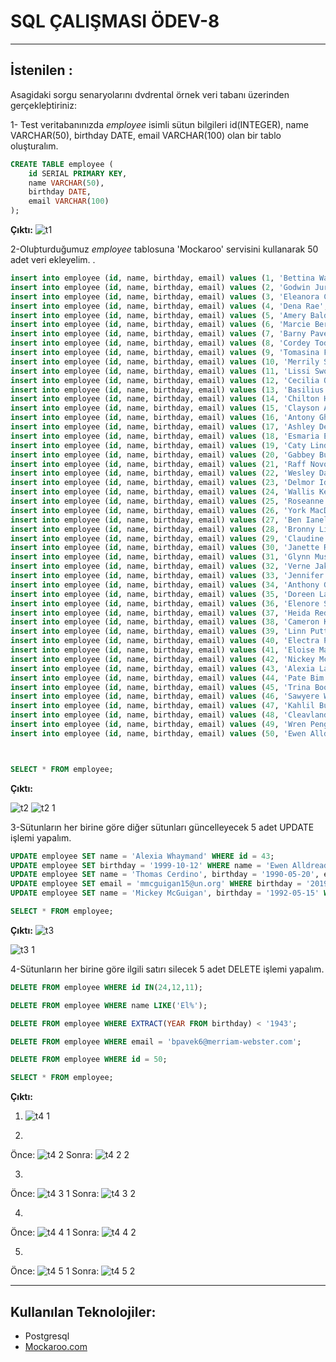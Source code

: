 # SQL ÇALIŞMASI ÖDEV-8
---
## İstenilen : 

Asagidaki sorgu senaryolarını dvdrental örnek veri tabanı üzerinden gerçekleþtiriniz:

1- Test veritabanınızda *employee* isimli sütun bilgileri id(INTEGER), name VARCHAR(50), birthday DATE, email VARCHAR(100) olan bir tablo oluşturalım.



```sql
CREATE TABLE employee (
    id SERIAL PRIMARY KEY,
    name VARCHAR(50),
    birthday DATE,
    email VARCHAR(100)
);
```

**Çıktı:**
![t1](https://github.com/ozlemkrblt/patika-dev-projects/assets/46456721/5c7ed428-8d72-4112-921c-ef74b199d154)


2-Oluþturduğumuz *employee* tablosuna 'Mockaroo' servisini kullanarak 50 adet veri ekleyelim.
.

```sql
insert into employee (id, name, birthday, email) values (1, 'Bettina Wavish', '12/11/2019', 'bwavish0@ox.ac.uk');
insert into employee (id, name, birthday, email) values (2, 'Godwin Jurisic', '09/06/1960', 'gjurisic1@forbes.com');
insert into employee (id, name, birthday, email) values (3, 'Eleanora Comello', '03/01/1942', 'ecomello2@chron.com');
insert into employee (id, name, birthday, email) values (4, 'Dena Rae', '05/10/1992', 'drae3@deviantart.com');
insert into employee (id, name, birthday, email) values (5, 'Amery Balderson', '28/11/1978', 'abalderson4@jimdo.com');
insert into employee (id, name, birthday, email) values (6, 'Marcie Berends', '17/04/1981', 'mberends5@g.co');
insert into employee (id, name, birthday, email) values (7, 'Barny Pavek', '11/02/1993', 'bpavek6@merriam-webster.com');
insert into employee (id, name, birthday, email) values (8, 'Cordey Todarello', '14/08/1939', 'ctodarello7@exblog.jp');
insert into employee (id, name, birthday, email) values (9, 'Tomasina Falkingham', '10/05/1933', 'tfalkingham8@wikimedia.org');
insert into employee (id, name, birthday, email) values (10, 'Merrily Stollhofer', '02/11/1952', 'mstollhofer9@taobao.com');
insert into employee (id, name, birthday, email) values (11, 'Lissi Sworne', '06/10/1960', 'lswornea@hugedomains.com');
insert into employee (id, name, birthday, email) values (12, 'Cecilia Ovill', '10/12/2002', 'covillb@newyorker.com');
insert into employee (id, name, birthday, email) values (13, 'Basilius Haselup', '16/08/2019', 'bhaselupc@europa.eu');
insert into employee (id, name, birthday, email) values (14, 'Chilton Hancox', '24/06/1991', 'chancoxd@altervista.org');
insert into employee (id, name, birthday, email) values (15, 'Clayson Amiss', '06/06/2015', 'camisse@geocities.com');
insert into employee (id, name, birthday, email) values (16, 'Antony Gheorghie', '09/09/1946', 'agheorghief@free.fr');
insert into employee (id, name, birthday, email) values (17, 'Ashley Dello', '09/10/1991', 'adellog@jimdo.com');
insert into employee (id, name, birthday, email) values (18, 'Esmaria Ewington', '01/08/1931', 'eewingtonh@ehow.com');
insert into employee (id, name, birthday, email) values (19, 'Caty Lindenboim', '06/07/1975', 'clindenboimi@domainmarket.com');
insert into employee (id, name, birthday, email) values (20, 'Gabbey Bulfoot', '18/12/1990', 'gbulfootj@bbb.org');
insert into employee (id, name, birthday, email) values (21, 'Raff Novotni', '01/10/2010', 'rnovotnik@disqus.com');
insert into employee (id, name, birthday, email) values (22, 'Wesley Daymont', '14/12/2005', 'wdaymontl@printfriendly.com');
insert into employee (id, name, birthday, email) values (23, 'Delmor Idale', '16/04/1988', 'didalem@house.gov');
insert into employee (id, name, birthday, email) values (24, 'Wallis Kenney', '18/02/1956', 'wkenneyn@hhs.gov');
insert into employee (id, name, birthday, email) values (25, 'Roseanne Nason', '01/03/2011', 'rnasono@google.com.br');
insert into employee (id, name, birthday, email) values (26, 'York MacDonagh', '01/11/1995', 'ymacdonaghp@w3.org');
insert into employee (id, name, birthday, email) values (27, 'Ben Ianelli', '07/03/2020', 'bianelliq@redcross.org');
insert into employee (id, name, birthday, email) values (28, 'Bronny Lindelof', '09/09/1970', 'blindelofr@mtv.com');
insert into employee (id, name, birthday, email) values (29, 'Claudine Izkovitz', '03/03/2015', 'cizkovitzs@java.com');
insert into employee (id, name, birthday, email) values (30, 'Janette Ruddin', '04/12/1993', 'jruddint@imgur.com');
insert into employee (id, name, birthday, email) values (31, 'Glynn Musla', '31/01/1943', 'gmuslau@cyberchimps.com');
insert into employee (id, name, birthday, email) values (32, 'Verne Jakaway', '16/03/1966', 'vjakawayv@tinyurl.com');
insert into employee (id, name, birthday, email) values (33, 'Jennifer Jacobowits', '31/08/1987', 'jjacobowitsw@constantcontact.com');
insert into employee (id, name, birthday, email) values (34, 'Anthony Garrison', '22/04/1938', 'agarrisonx@taobao.com');
insert into employee (id, name, birthday, email) values (35, 'Doreen Lawerence', '29/07/1942', 'dlawerencey@istockphoto.com');
insert into employee (id, name, birthday, email) values (36, 'Elenore Sey', '03/06/2020', 'eseyz@mapy.cz');
insert into employee (id, name, birthday, email) values (37, 'Heida Redfern', '09/06/1969', 'hredfern10@webnode.com');
insert into employee (id, name, birthday, email) values (38, 'Cameron Kedwell', '31/08/2016', 'ckedwell11@jugem.jp');
insert into employee (id, name, birthday, email) values (39, 'Linn Puttergill', '15/09/1944', 'lputtergill12@xinhuanet.com');
insert into employee (id, name, birthday, email) values (40, 'Electra Putson', '21/05/1976', 'eputson13@cnn.com');
insert into employee (id, name, birthday, email) values (41, 'Eloise Mahoney', '11/09/1985', 'emahoney14@va.gov');
insert into employee (id, name, birthday, email) values (42, 'Nickey McGuigan', '02/04/2019', 'nmcguigan15@huffingtonpost.com');
insert into employee (id, name, birthday, email) values (43, 'Alexia Lapre', '09/11/1988', 'alapre16@hhs.gov');
insert into employee (id, name, birthday, email) values (44, 'Pate Bim', '27/03/1966', 'pbim17@redcross.org');
insert into employee (id, name, birthday, email) values (45, 'Trina Boots', '21/04/1966', 'tboots18@un.org');
insert into employee (id, name, birthday, email) values (46, 'Sawyere Whaymand', '06/06/2019', 'swhaymand19@ovh.net');
insert into employee (id, name, birthday, email) values (47, 'Kahlil Bugdall', '16/03/1937', 'kbugdall1a@com.com');
insert into employee (id, name, birthday, email) values (48, 'Cleavland Rawles', '27/09/2001', 'crawles1b@creativecommons.org');
insert into employee (id, name, birthday, email) values (49, 'Wren Pengelley', '11/03/1966', 'wpengelley1c@ebay.co.uk');
insert into employee (id, name, birthday, email) values (50, 'Ewen Alldread', '10/01/1943', 'ealldread1d@slashdot.org');



SELECT * FROM employee;
```

**Çıktı:**

![t2](https://github.com/ozlemkrblt/patika-dev-projects/assets/46456721/7d9d10d8-a9dd-4557-9407-36edb761b799)
![t2 1](https://github.com/ozlemkrblt/patika-dev-projects/assets/46456721/66b2bcc5-3aac-49b7-adb2-8440953260a7)


3-Sütunların her birine göre diğer sütunları güncelleyecek 5 adet UPDATE işlemi yapalım.


```sql
UPDATE employee SET name = 'Alexia Whaymand' WHERE id = 43;
UPDATE employee SET birthday = '1999-10-12' WHERE name = 'Ewen Alldread';
UPDATE employee SET name = 'Thomas Cerdino', birthday = '1990-05-20', email = 'thcer@blog.com' WHERE id=8;
UPDATE employee SET email = 'mmcguigan15@un.org' WHERE birthday = '2019-04-02';
UPDATE employee SET name = 'Mickey McGuigan', birthday = '1992-05-15' WHERE email = 'mmcguigan15@un.org';

SELECT * FROM employee;

```

**Çıktı:**
![t3](https://github.com/ozlemkrblt/patika-dev-projects/assets/46456721/9c17e302-53cc-4621-abb0-12ca259b89a2)

![t3 1](https://github.com/ozlemkrblt/patika-dev-projects/assets/46456721/df1b7d70-650e-4d93-9604-0bdc1f12cf3e)

4-Sütunların her birine göre ilgili satırı silecek 5 adet DELETE işlemi yapalım.

```sql
DELETE FROM employee WHERE id IN(24,12,11);

DELETE FROM employee WHERE name LIKE('El%');

DELETE FROM employee WHERE EXTRACT(YEAR FROM birthday) < '1943';

DELETE FROM employee WHERE email = 'bpavek6@merriam-webster.com';

DELETE FROM employee WHERE id = 50;

SELECT * FROM employee;

```
**Çıktı:**
1.  ![t4 1](https://github.com/ozlemkrblt/patika-dev-projects/assets/46456721/373b70b9-2726-4b99-82cd-f84dddc4e7d3)

2.
Önce: 
![t4 2](https://github.com/ozlemkrblt/patika-dev-projects/assets/46456721/ecbbb6f5-b4e8-4775-b6e4-f3885dc5d51b)
Sonra:
![t4 2 2](https://github.com/ozlemkrblt/patika-dev-projects/assets/46456721/b6dba7e2-0eaf-4423-bdc9-8eab353e1829)

3. 
Önce: 
![t4 3 1](https://github.com/ozlemkrblt/patika-dev-projects/assets/46456721/3111c14e-a471-4fa5-8ca2-94c3c05858f3)
Sonra:
![t4 3 2](https://github.com/ozlemkrblt/patika-dev-projects/assets/46456721/b1d17713-f919-4ca5-baa7-271ea6ab455b)

4.
Önce:
![t4 4 1](https://github.com/ozlemkrblt/patika-dev-projects/assets/46456721/7d7ffdb5-f8e4-460d-ad8a-1e340e3db89c)
Sonra:
![t4 4 2](https://github.com/ozlemkrblt/patika-dev-projects/assets/46456721/535b0de7-ac9d-456b-8f26-08105bb0f6b1)

5.
Önce: 
![t4 5 1](https://github.com/ozlemkrblt/patika-dev-projects/assets/46456721/fddcee6f-7873-4fa5-9ff2-3ebcd72eb880)
Sonra:
![t4 5 2](https://github.com/ozlemkrblt/patika-dev-projects/assets/46456721/a6b966e8-0bef-4529-9060-f61b053a098d)

---

## Kullanılan Teknolojiler:

-  Postgresql
- [Mockaroo.com](https://www.mockaroo.com/) 
